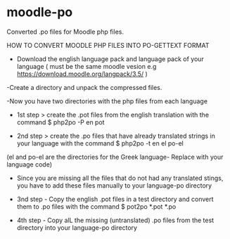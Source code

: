 # moodle-po
Converted .po files for Moodle php files.

HOW TO CONVERT MOODLE PHP FILES INTO PO-GETTEXT FORMAT

- Download the english language pack and language pack of your language ( must be the same moodle vesion e.g https://download.moodle.org/langpack/3.5/ )

-Create a directory and unpack the compressed files.
 
-Now you have two directories with the php files from each language

- 1st step > create the .pot files from the english translation with the command
$ php2po -P en pot  

- 2nd step > create the .po files that have already translated strings in your language with the command 
$ php2po -t en el po-el

(el and po-el are the directories for the Greek language- Replace with your language code)

- Since you are  missing all the files that do not had any translated stings, you have to add these files manually to your language-po directory

- 3nd step - Copy the english .pot files in a test directory and convert them to .po files with the command
$ pot2po *.pot  *.po

- 4th step - Copy alL the missing  (untranslated) .po files from the test directory into your language-po directory 
